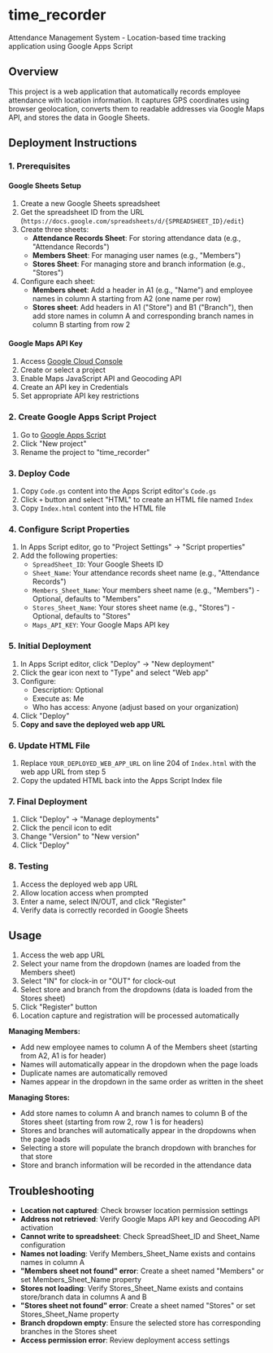 # time_recorder

Attendance Management System - Location-based time tracking application using Google Apps Script

## Overview

This project is a web application that automatically records employee attendance with location information. It captures GPS coordinates using browser geolocation, converts them to readable addresses via Google Maps API, and stores the data in Google Sheets.

## Deployment Instructions

### 1. Prerequisites

#### Google Sheets Setup
1. Create a new Google Sheets spreadsheet
2. Get the spreadsheet ID from the URL (`https://docs.google.com/spreadsheets/d/{SPREADSHEET_ID}/edit`)
3. Create three sheets:
   - **Attendance Records Sheet**: For storing attendance data (e.g., "Attendance Records")
   - **Members Sheet**: For managing user names (e.g., "Members")
   - **Stores Sheet**: For managing store and branch information (e.g., "Stores")
4. Configure each sheet:
   - **Members sheet**: Add a header in A1 (e.g., "Name") and employee names in column A starting from A2 (one name per row)
   - **Stores sheet**: Add headers in A1 ("Store") and B1 ("Branch"), then add store names in column A and corresponding branch names in column B starting from row 2

#### Google Maps API Key
1. Access [Google Cloud Console](https://console.cloud.google.com/)
2. Create or select a project
3. Enable Maps JavaScript API and Geocoding API
4. Create an API key in Credentials
5. Set appropriate API key restrictions

### 2. Create Google Apps Script Project

1. Go to [Google Apps Script](https://script.google.com/)
2. Click "New project"
3. Rename the project to "time_recorder"

### 3. Deploy Code

1. Copy `Code.gs` content into the Apps Script editor's `Code.gs`
2. Click `+` button and select "HTML" to create an HTML file named `Index`
3. Copy `Index.html` content into the HTML file

### 4. Configure Script Properties

1. In Apps Script editor, go to "Project Settings" → "Script properties"
2. Add the following properties:
   - `SpreadSheet_ID`: Your Google Sheets ID
   - `Sheet_Name`: Your attendance records sheet name (e.g., "Attendance Records")
   - `Members_Sheet_Name`: Your members sheet name (e.g., "Members") - Optional, defaults to "Members"
   - `Stores_Sheet_Name`: Your stores sheet name (e.g., "Stores") - Optional, defaults to "Stores"
   - `Maps_API_KEY`: Your Google Maps API key

### 5. Initial Deployment

1. In Apps Script editor, click "Deploy" → "New deployment"
2. Click the gear icon next to "Type" and select "Web app"
3. Configure:
   - Description: Optional
   - Execute as: Me
   - Who has access: Anyone (adjust based on your organization)
4. Click "Deploy"
5. **Copy and save the deployed web app URL**

### 6. Update HTML File

1. Replace `YOUR_DEPLOYED_WEB_APP_URL` on line 204 of `Index.html` with the web app URL from step 5
2. Copy the updated HTML back into the Apps Script Index file

### 7. Final Deployment

1. Click "Deploy" → "Manage deployments"
2. Click the pencil icon to edit
3. Change "Version" to "New version"
4. Click "Deploy"

### 8. Testing

1. Access the deployed web app URL
2. Allow location access when prompted
3. Enter a name, select IN/OUT, and click "Register"
4. Verify data is correctly recorded in Google Sheets

## Usage

1. Access the web app URL
2. Select your name from the dropdown (names are loaded from the Members sheet)
3. Select "IN" for clock-in or "OUT" for clock-out
4. Select store and branch from the dropdowns (data is loaded from the Stores sheet)
5. Click "Register" button
6. Location capture and registration will be processed automatically

**Managing Members:**
- Add new employee names to column A of the Members sheet (starting from A2, A1 is for header)
- Names will automatically appear in the dropdown when the page loads
- Duplicate names are automatically removed
- Names appear in the dropdown in the same order as written in the sheet

**Managing Stores:**
- Add store names to column A and branch names to column B of the Stores sheet (starting from row 2, row 1 is for headers)
- Stores and branches will automatically appear in the dropdowns when the page loads
- Selecting a store will populate the branch dropdown with branches for that store
- Store and branch information will be recorded in the attendance data

## Troubleshooting

- **Location not captured**: Check browser location permission settings
- **Address not retrieved**: Verify Google Maps API key and Geocoding API activation
- **Cannot write to spreadsheet**: Check SpreadSheet_ID and Sheet_Name configuration
- **Names not loading**: Verify Members_Sheet_Name exists and contains names in column A
- **"Members sheet not found" error**: Create a sheet named "Members" or set Members_Sheet_Name property
- **Stores not loading**: Verify Stores_Sheet_Name exists and contains store/branch data in columns A and B
- **"Stores sheet not found" error**: Create a sheet named "Stores" or set Stores_Sheet_Name property
- **Branch dropdown empty**: Ensure the selected store has corresponding branches in the Stores sheet
- **Access permission error**: Review deployment access settings